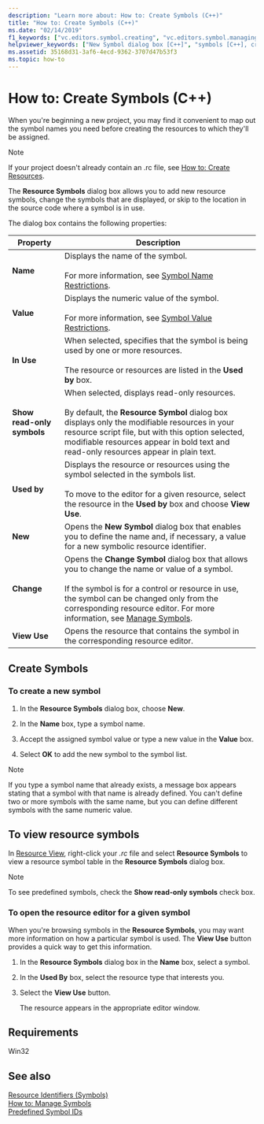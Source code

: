 ```yaml
---
description: "Learn more about: How to: Create Symbols (C++)"
title: "How to: Create Symbols (C++)"
ms.date: "02/14/2019"
f1_keywords: ["vc.editors.symbol.creating", "vc.editors.symbol.managing", "vc.editors.resourcesymbols", "vc.editors.symbol.resource"]
helpviewer_keywords: ["New Symbol dialog box [C++]", "symbols [C++], creating", "resources [C++], viewing", "resource symbols", "symbols [C++], viewing", "New Symbol dialog box [C++]", "Resource Symbols dialog box [C++]", "Change Symbol dialog box [C++]", "resource symbols", "View Use button", "resource editors [C++], resource symbols"]
ms.assetid: 35168d31-3af6-4ecd-9362-3707d47b53f3
ms.topic: how-to
---
```

# How to: Create Symbols (C++)

When you're beginning a new project, you may find it convenient to map out the symbol names you need before creating the resources to which they'll be assigned.

> [!NOTE]
> If your project doesn't already contain an .rc file, see [How to: Create Resources](../windows/how-to-create-a-resource-script-file.md).

The **Resource Symbols** dialog box allows you to add new resource symbols, change the symbols that are displayed, or skip to the location in the source code where a symbol is in use.

The dialog box contains the following properties:

|Property|Description|
|--------------------------|------------------------------------------|
|**Name**|Displays the name of the symbol.<br/><br/>For more information, see [Symbol Name Restrictions](./changing-a-symbol-or-symbol-name-id.md).|
|**Value**|Displays the numeric value of the symbol.<br/><br/>For more information, see [Symbol Value Restrictions](./changing-a-symbol-or-symbol-name-id.md).|
|**In Use**|When selected, specifies that the symbol is being used by one or more resources.<br/><br/>The resource or resources are listed in the **Used by** box.|
|**Show read-only symbols**|When selected, displays read-only resources.<br/><br/>By default, the **Resource Symbol** dialog box displays only the modifiable resources in your resource script file, but with this option selected, modifiable resources appear in bold text and read-only resources appear in plain text.|
|**Used by**|Displays the resource or resources using the symbol selected in the symbols list.<br/><br/>To move to the editor for a given resource, select the resource in the **Used by** box and choose **View Use**.|
|**New**|Opens the **New Symbol** dialog box that enables you to define the name and, if necessary, a value for a new symbolic resource identifier.|
|**Change**|Opens the **Change Symbol** dialog box that allows you to change the name or value of a symbol.<br/><br/>If the symbol is for a control or resource in use, the symbol can be changed only from the corresponding resource editor. For more information, see [Manage Symbols](./changing-a-symbol-or-symbol-name-id.md).|
|**View Use**|Opens the resource that contains the symbol in the corresponding resource editor.|

## Create Symbols

### To create a new symbol

1. In the **Resource Symbols** dialog box, choose **New**.

1. In the **Name** box, type a symbol name.

1. Accept the assigned symbol value or type a new value in the **Value** box.

1. Select **OK** to add the new symbol to the symbol list.

> [!NOTE]
> If you type a symbol name that already exists, a message box appears stating that a symbol with that name is already defined. You can't define two or more symbols with the same name, but you can define different symbols with the same numeric value.

## To view resource symbols

In [Resource View](how-to-create-a-resource-script-file.md#create-resources), right-click your *.rc* file and select **Resource Symbols** to view a resource symbol table in the **Resource Symbols** dialog box.

> [!NOTE]
> To see predefined symbols, check the **Show read-only symbols** check box.

### To open the resource editor for a given symbol

When you're browsing symbols in the **Resource Symbols**, you may want more information on how a particular symbol is used. The **View Use** button provides a quick way to get this information.

1. In the **Resource Symbols** dialog box in the **Name** box, select a symbol.

1. In the **Used By** box, select the resource type that interests you.

1. Select the **View Use** button.

   The resource appears in the appropriate editor window.

## Requirements

Win32

## See also

[Resource Identifiers (Symbols)](../windows/symbols-resource-identifiers.md)<br/>
[How to: Manage Symbols](../windows/changing-a-symbol-or-symbol-name-id.md)<br/>
[Predefined Symbol IDs](../windows/predefined-symbol-ids.md)<br/>
